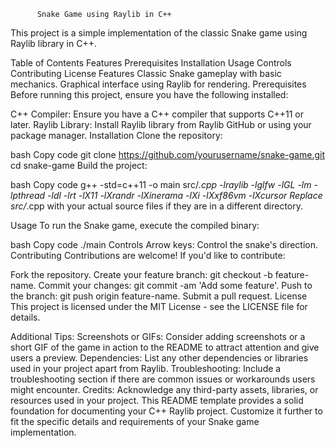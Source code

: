           Snake Game using Raylib in C++
This project is a simple implementation of the classic Snake game using Raylib library in C++.

Table of Contents
Features
Prerequisites
Installation
Usage
Controls
Contributing
License
Features
Classic Snake gameplay with basic mechanics.
Graphical interface using Raylib for rendering.
Prerequisites
Before running this project, ensure you have the following installed:

C++ Compiler: Ensure you have a C++ compiler that supports C++11 or later.
Raylib Library: Install Raylib library from Raylib GitHub or using your package manager.
Installation
Clone the repository:

bash
Copy code
git clone https://github.com/yourusername/snake-game.git
cd snake-game
Build the project:

bash
Copy code
g++ -std=c++11 -o main src/*.cpp -lraylib -lglfw -lGL -lm -lpthread -ldl -lrt -lX11 -lXrandr -lXinerama -lXi -lXxf86vm -lXcursor
Replace src/*.cpp with your actual source files if they are in a different directory.

Usage
To run the Snake game, execute the compiled binary:

bash
Copy code
./main
Controls
Arrow keys: Control the snake's direction.
Contributing
Contributions are welcome! If you'd like to contribute:

Fork the repository.
Create your feature branch: git checkout -b feature-name.
Commit your changes: git commit -am 'Add some feature'.
Push to the branch: git push origin feature-name.
Submit a pull request.
License
This project is licensed under the MIT License - see the LICENSE file for details.

Additional Tips:
Screenshots or GIFs: Consider adding screenshots or a short GIF of the game in action to the README to attract attention and give users a preview.
Dependencies: List any other dependencies or libraries used in your project apart from Raylib.
Troubleshooting: Include a troubleshooting section if there are common issues or workarounds users might encounter.
Credits: Acknowledge any third-party assets, libraries, or resources used in your project.
This README template provides a solid foundation for documenting your C++ Raylib project. Customize it further to fit the specific details and requirements of your Snake game implementation.
